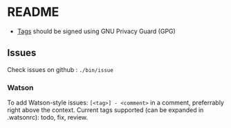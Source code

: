 # README

- [Tags](http://git-scm.com/book/en/Git-Basics-Tagging) should be signed using GNU Privacy Guard (GPG)

## Issues

Check issues on github : `./bin/issue`

### Watson

To add Watson-style issues: `[<tag>] - <comment>` in a comment, preferrably right above the context.
Current tags supported (can be expanded in .watsonrc): todo, fix, review.

